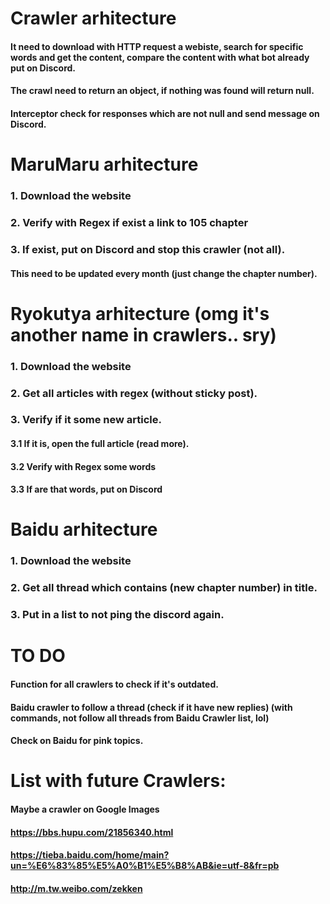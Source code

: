 # Crawler arhitecture
#### It need to download with HTTP request a webiste, search for specific words and get the content, compare the content with what bot already put on Discord.
#### The crawl need to return an object, if nothing was found will return null.
#### Interceptor check for responses which are not null and send message on Discord.

# MaruMaru arhitecture
### 1. Download the website
### 2. Verify with Regex if exist a link to 105 chapter
### 3. If exist, put on Discord and stop this crawler (not all).
#### This need to be updated every month (just change the chapter number).

# Ryokutya arhitecture (omg it's another name in crawlers.. sry)
### 1. Download the website
### 2. Get all articles with regex (without sticky post).
### 3. Verify if it some new article.
#### 3.1 If it is, open the full article (read more).
#### 3.2 Verify with Regex some words
#### 3.3 If are that words, put on Discord

# Baidu arhitecture
### 1. Download the website
### 2. Get all thread which contains (new chapter number) in title.
### 3. Put in a list to not ping the discord again.

# TO DO
#### Function for all crawlers to check if it's outdated.
#### Baidu crawler to follow a thread (check if it have new replies) (with commands, not follow all threads from Baidu Crawler list, lol)
#### Check on Baidu for pink topics.

# List with future Crawlers:
#### Maybe a crawler on Google Images
#### https://bbs.hupu.com/21856340.html
#### https://tieba.baidu.com/home/main?un=%E6%83%85%E5%A0%B1%E5%B8%AB&ie=utf-8&fr=pb
#### http://m.tw.weibo.com/zekken
